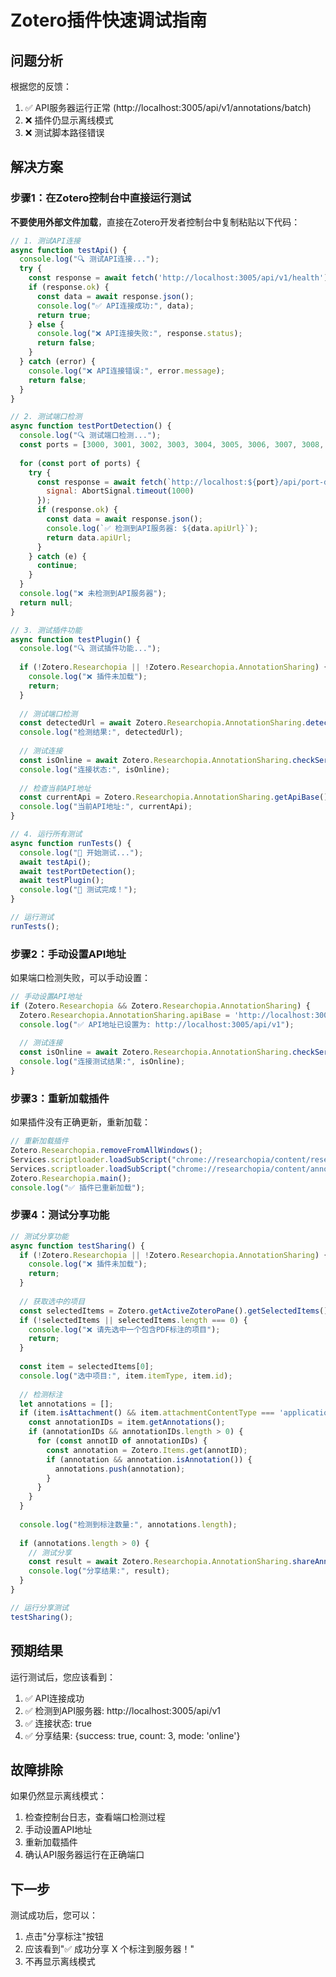 # Zotero插件快速调试指南

## 问题分析

根据您的反馈：
1. ✅ API服务器运行正常 (http://localhost:3005/api/v1/annotations/batch)
2. ❌ 插件仍显示离线模式
3. ❌ 测试脚本路径错误

## 解决方案

### 步骤1：在Zotero控制台中直接运行测试

**不要使用外部文件加载**，直接在Zotero开发者控制台中复制粘贴以下代码：

```javascript
// 1. 测试API连接
async function testApi() {
  console.log("🔍 测试API连接...");
  try {
    const response = await fetch('http://localhost:3005/api/v1/health');
    if (response.ok) {
      const data = await response.json();
      console.log("✅ API连接成功:", data);
      return true;
    } else {
      console.log("❌ API连接失败:", response.status);
      return false;
    }
  } catch (error) {
    console.log("❌ API连接错误:", error.message);
    return false;
  }
}

// 2. 测试端口检测
async function testPortDetection() {
  console.log("🔍 测试端口检测...");
  const ports = [3000, 3001, 3002, 3003, 3004, 3005, 3006, 3007, 3008, 3009];
  
  for (const port of ports) {
    try {
      const response = await fetch(`http://localhost:${port}/api/port-detector`, {
        signal: AbortSignal.timeout(1000)
      });
      if (response.ok) {
        const data = await response.json();
        console.log(`✅ 检测到API服务器: ${data.apiUrl}`);
        return data.apiUrl;
      }
    } catch (e) {
      continue;
    }
  }
  console.log("❌ 未检测到API服务器");
  return null;
}

// 3. 测试插件功能
async function testPlugin() {
  console.log("🔍 测试插件功能...");
  
  if (!Zotero.Researchopia || !Zotero.Researchopia.AnnotationSharing) {
    console.log("❌ 插件未加载");
    return;
  }
  
  // 测试端口检测
  const detectedUrl = await Zotero.Researchopia.AnnotationSharing.detectApiPort();
  console.log("检测结果:", detectedUrl);
  
  // 测试连接
  const isOnline = await Zotero.Researchopia.AnnotationSharing.checkServerConnection();
  console.log("连接状态:", isOnline);
  
  // 检查当前API地址
  const currentApi = Zotero.Researchopia.AnnotationSharing.getApiBase();
  console.log("当前API地址:", currentApi);
}

// 4. 运行所有测试
async function runTests() {
  console.log("🚀 开始测试...");
  await testApi();
  await testPortDetection();
  await testPlugin();
  console.log("🎉 测试完成！");
}

// 运行测试
runTests();
```

### 步骤2：手动设置API地址

如果端口检测失败，可以手动设置：

```javascript
// 手动设置API地址
if (Zotero.Researchopia && Zotero.Researchopia.AnnotationSharing) {
  Zotero.Researchopia.AnnotationSharing.apiBase = 'http://localhost:3005/api/v1';
  console.log("✅ API地址已设置为: http://localhost:3005/api/v1");
  
  // 测试连接
  const isOnline = await Zotero.Researchopia.AnnotationSharing.checkServerConnection();
  console.log("连接测试结果:", isOnline);
}
```

### 步骤3：重新加载插件

如果插件没有正确更新，重新加载：

```javascript
// 重新加载插件
Zotero.Researchopia.removeFromAllWindows();
Services.scriptloader.loadSubScript("chrome://researchopia/content/researchopia.js");
Services.scriptloader.loadSubScript("chrome://researchopia/content/annotation-sharing.js");
Zotero.Researchopia.main();
console.log("✅ 插件已重新加载");
```

### 步骤4：测试分享功能

```javascript
// 测试分享功能
async function testSharing() {
  if (!Zotero.Researchopia || !Zotero.Researchopia.AnnotationSharing) {
    console.log("❌ 插件未加载");
    return;
  }
  
  // 获取选中的项目
  const selectedItems = Zotero.getActiveZoteroPane().getSelectedItems();
  if (!selectedItems || selectedItems.length === 0) {
    console.log("❌ 请先选中一个包含PDF标注的项目");
    return;
  }
  
  const item = selectedItems[0];
  console.log("选中项目:", item.itemType, item.id);
  
  // 检测标注
  let annotations = [];
  if (item.isAttachment() && item.attachmentContentType === 'application/pdf') {
    const annotationIDs = item.getAnnotations();
    if (annotationIDs && annotationIDs.length > 0) {
      for (const annotID of annotationIDs) {
        const annotation = Zotero.Items.get(annotID);
        if (annotation && annotation.isAnnotation()) {
          annotations.push(annotation);
        }
      }
    }
  }
  
  console.log("检测到标注数量:", annotations.length);
  
  if (annotations.length > 0) {
    // 测试分享
    const result = await Zotero.Researchopia.AnnotationSharing.shareAnnotations(annotations);
    console.log("分享结果:", result);
  }
}

// 运行分享测试
testSharing();
```

## 预期结果

运行测试后，您应该看到：
1. ✅ API连接成功
2. ✅ 检测到API服务器: http://localhost:3005/api/v1
3. ✅ 连接状态: true
4. ✅ 分享结果: {success: true, count: 3, mode: 'online'}

## 故障排除

如果仍然显示离线模式：
1. 检查控制台日志，查看端口检测过程
2. 手动设置API地址
3. 重新加载插件
4. 确认API服务器运行在正确端口

## 下一步

测试成功后，您可以：
1. 点击"分享标注"按钮
2. 应该看到"✅ 成功分享 X 个标注到服务器！"
3. 不再显示离线模式

